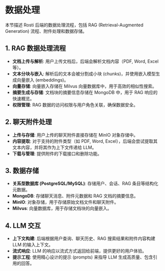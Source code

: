 # 数据处理

本节描述 Rosti 后端的数据处理流程，包括 RAG (Retrieval-Augmented Generation) 流程、附件处理和数据存储。

## 1. RAG 数据处理流程

*   **文档上传与解析**: 用户上传文档后，后端会解析文档内容（PDF, Word, Excel 等）。
*   **文本分块与嵌入**: 解析后的文本会被分割成小块 (chunks)，并使用嵌入模型生成向量嵌入 (embeddings)。
*   **向量存储**: 向量嵌入存储在 Milvus 向量数据库中，用于高效的相似性搜索。
*   **摘要生成与存储**: 文档块的摘要信息存储在 MongoDB 中，用于 RAG 响应的快速概览。
*   **权限管理**: RAG 数据的访问权限与用户角色关联，确保数据安全。

## 2. 聊天附件处理

*   **上传与存储**: 用户上传的聊天附件直接存储在 MinIO 对象存储中。
*   **内容提取**: 对于支持的附件类型（如 PDF, Word, Excel），后端会尝试提取其文本内容，并将其作为上下文传递给 LLM。
*   **下载与管理**: 提供附件的下载接口和删除功能。

## 3. 数据存储

*   **关系型数据库 (PostgreSQL/MySQL)**: 存储用户、会话、RAG 条目等结构化元数据。
*   **MongoDB**: 存储聊天消息、附件元数据和 RAG 文档的摘要信息。
*   **MinIO**: 对象存储，用于存储原始文档文件和聊天附件。
*   **Milvus**: 向量数据库，用于存储文档块的向量嵌入。

## 4. LLM 交互

*   **上下文构建**: 后端根据用户查询、聊天历史、RAG 搜索结果和附件内容构建 LLM 的输入上下文。
*   **流式响应**: LLM 的响应以流式方式返回给前端，提供更好的用户体验。
*   **提示工程**: 使用精心设计的提示 (prompts) 来指导 LLM 生成高质量、包含引用的回答。
